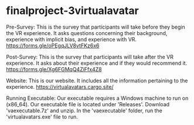 ﻿# finalproject-3virtualavatar

Pre-Survey:
This is the survey that participants will take before they begin the VR experience. It asks questions concerning their background, experience with implicit bias, and experience with VR.
https://forms.gle/oPEgqJLV8vtFKz6x6

Post-Survey:
This is the survey that participants will take after the VR experience. It asks about their experience and if they would recommend it.
https://forms.gle/Xg6FGMqQ4ZiFfx4Z8

Website:
This is our website. It includes all the information pertaining to the experience.
https://virtualavatars.cargo.site/

Running Executable:
Our executable requires a Windows machine to run on (x86_64).
Our executable file is located under 'Releases'. Download 'vaexecutable.7z' and unzip. In the 'vaexecutable' folder, run the 'virtualavatars.exe' file to run.
